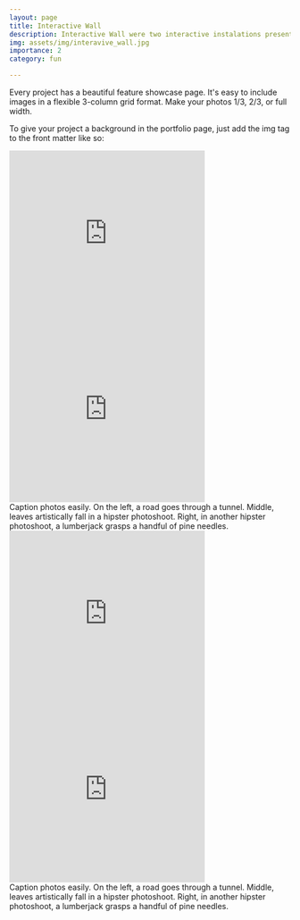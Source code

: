 ```yaml
---
layout: page
title: Interactive Wall
description: Interactive Wall were two interactive instalations presented at Sirigaita association and Lux Frágil. 
img: assets/img/interavive_wall.jpg
importance: 2
category: fun

---
```


Every project has a beautiful feature showcase page.
It's easy to include images in a flexible 3-column grid format.
Make your photos 1/3, 2/3, or full width.

To give your project a background in the portfolio page, just add the img tag to the front matter like so:

   

<div class="row">
    <div class="col-sm mt-6 mt-md-0">
        <iframe width="350" height="315" src="https://www.youtube.com/embed/qFJkMK4w8UM" title="YouTube video player" frameborder="0" allow="accelerometer; autoplay; clipboard-write; encrypted-media; gyroscope; picture-in-picture" allowfullscreen></iframe>
    </div>
    <div class="col-sm mt-6 mt-md-0">
        <iframe width="350" height="315" src="https://www.youtube.com/embed/iS7r7x5WSBo" title="YouTube video player" frameborder="0" allow="accelerometer; autoplay; clipboard-write; encrypted-media; gyroscope; picture-in-picture" allowfullscreen></iframe>
    </div>
</div>
<div class="caption">
    Caption photos easily. On the left, a road goes through a tunnel. Middle, leaves artistically fall in a hipster photoshoot. Right, in another hipster photoshoot, a lumberjack grasps a handful of pine needles.
</div>
<div class="row">
    <div class="col-sm mt-6 mt-md-0">
        <iframe width="350" height="315" src="https://www.youtube.com/embed/OMZL_5L3mlI" title="YouTube video player" frameborder="0" allow="accelerometer; autoplay; clipboard-write; encrypted-media; gyroscope; picture-in-picture" allowfullscreen></iframe>
    </div>
    <div class="col-sm mt-6 mt-md-0">
        <iframe width="350" height="315" src="https://www.youtube.com/embed/IX7vKHtkdbY" title="YouTube video player" frameborder="0" allow="accelerometer; autoplay; clipboard-write; encrypted-media; gyroscope; picture-in-picture" allowfullscreen></iframe>
    </div>
</div>
<div class="caption">
    Caption photos easily. On the left, a road goes through a tunnel. Middle, leaves artistically fall in a hipster photoshoot. Right, in another hipster photoshoot, a lumberjack grasps a handful of pine needles.
</div>